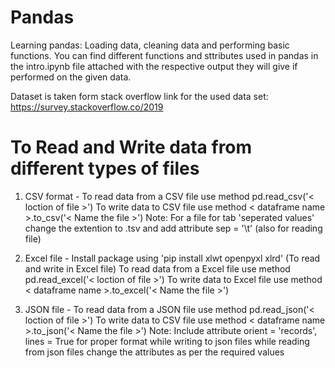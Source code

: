 # Pandas
Learning pandas: Loading data, cleaning data and performing basic functions. You can find different functions and sttributes used in pandas in the intro.ipynb file attached with the respective output they will give if performed on the given data.

Dataset is taken form stack overflow
link for the used data set: https://survey.stackoverflow.co/2019

# To Read and Write data from different types of files

1. CSV format - To read data from a CSV file use method pd.read_csv('< loction of file >')
                To write data to CSV file use method < dataframe name >.to_csv('< Name the file >')
                Note: For a file for tab 'seperated values' change the extention to .tsv and add attribute  sep = '\t'
                (also for reading file)

2. Excel file - Install package using 'pip install xlwt openpyxl xlrd' (To read and write in Excel file)
                To read data from a Excel file use method pd.read_excel('< loction of file >')
                To write data to Excel file use method < dataframe name >.to_excel('< Name the file >')

3. JSON file -  To read data from a JSON file use method pd.read_json('< loction of file >')
                To write data to CSV file use method < dataframe name >.to_json('< Name the file >')
                Note: Include attribute orient = 'records', lines = True for proper format while writing to json files
                while reading from json files change the attributes as per the required values
